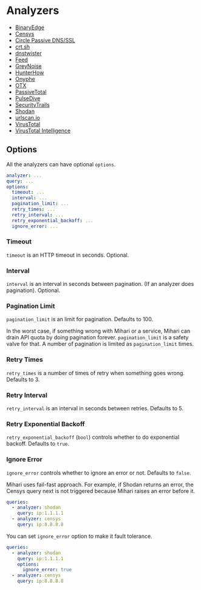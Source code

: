 # Analyzers

- [BinaryEdge](binaryedge.md)
- [Censys](censys.md)
- [Circle Passive DNS/SSL](circl.md)
- [crt.sh](crtsh.md)
- [dnstwister](dnstwister.md)
- [Feed](feed.md)
- [GreyNoise](greynoise.md)
- [HunterHow](hunterhow.md)
- [Onyphe](onyphe.md)
- [OTX](otx.md)
- [PassiveTotal](passivetotal.md)
- [PulseDive](pulsedive.md)
- [SecurityTrails](securitytrails.md)
- [Shodan](shodan.md)
- [urlscan.io](urlscan.md)
- [VirusTotal](virustotal.md)
- [VirusTotal Intelligence](virustotal_intelligence.md)

## Options

All the analyzers can have optional `options`.

```yaml
analyzer: ...
query: ...
options:
  timeout: ...
  interval: ...
  pagination_limit: ...
  retry_times: ...
  retry_interval: ...
  retry_exponential_backoff: ...
  ignore_error: ...
```

### Timeout

`timeout` is an HTTP timeout in seconds. Optional.

### Interval

`interval` is an interval in seconds between pagination. (If an analyzer does pagination). Optional.

### Pagination Limit

`pagination_limit` is an limit for pagination. Defaults to 100.

In the worst case, if something wrong with Mihari or a service, Mihari can drain API quota by doing pagination forever.
`pagination_limit` is a safety valve for that. A number of pagination is limited as `pagination_limit` times.

### Retry Times

`retry_times` is a number of times of retry when something goes wrong. Defaults to 3.

### Retry Interval

`retry_interval` is an interval in seconds between retries. Defaults to 5.

### Retry Exponential Backoff

`retry_exponential_backoff` (`bool`) controls whether to do exponential backoff. Defaults to `true`.

### Ignore Error

`ignore_error` controls whether to ignore an error or not. Defaults to `false`.

Mihari uses fail-fast approach. For example, if Shodan returns an error, the Censys query next is not triggered because Mihari raises an error before it.

```yaml
queries:
  - analyzer: shodan
    query: ip:1.1.1.1
  - analyzer: censys
    query: ip:8.8.8.8
```

You can set `ignore_error` option to make it fault tolerance.

```yaml
queries:
  - analyzer: shodan
    query: ip:1.1.1.1
    options:
      ignore_error: true
  - analyzer: censys
    query: ip:8.8.8.8
```
